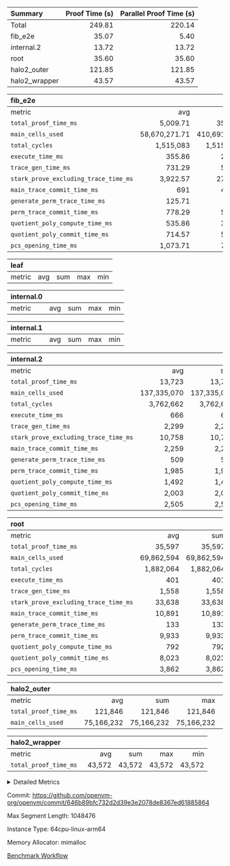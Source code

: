 | Summary | Proof Time (s) | Parallel Proof Time (s) |
|:---|---:|---:|
| Total |  249.81 |  220.14 |
| fib_e2e |  35.07 |  5.40 |
| internal.2 |  13.72 |  13.72 |
| root |  35.60 |  35.60 |
| halo2_outer |  121.85 |  121.85 |
| halo2_wrapper |  43.57 |  43.57 |


| fib_e2e |||||
|:---|---:|---:|---:|---:|
|metric|avg|sum|max|min|
| `total_proof_time_ms ` |  5,009.71 |  35,068 |  5,402 |  4,861 |
| `main_cells_used     ` |  58,670,271.71 |  410,691,902 |  59,803,937 |  51,985,456 |
| `total_cycles        ` |  1,515,083 |  1,515,083 |  1,515,083 |  1,515,083 |
| `execute_time_ms     ` |  355.86 |  2,491 |  368 |  315 |
| `trace_gen_time_ms   ` |  731.29 |  5,119 |  805 |  678 |
| `stark_prove_excluding_trace_time_ms` |  3,922.57 |  27,458 |  4,293 |  3,770 |
| `main_trace_commit_time_ms` |  691 |  4,837 |  859 |  618 |
| `generate_perm_trace_time_ms` |  125.71 |  880 |  151 |  114 |
| `perm_trace_commit_time_ms` |  778.29 |  5,448 |  874 |  724 |
| `quotient_poly_compute_time_ms` |  535.86 |  3,751 |  540 |  529 |
| `quotient_poly_commit_time_ms` |  714.57 |  5,002 |  814 |  688 |
| `pcs_opening_time_ms ` |  1,073.71 |  7,516 |  1,098 |  1,029 |

| leaf |||||
|:---|---:|---:|---:|---:|
|metric|avg|sum|max|min|

| internal.0 |||||
|:---|---:|---:|---:|---:|
|metric|avg|sum|max|min|

| internal.1 |||||
|:---|---:|---:|---:|---:|
|metric|avg|sum|max|min|

| internal.2 |||||
|:---|---:|---:|---:|---:|
|metric|avg|sum|max|min|
| `total_proof_time_ms ` |  13,723 |  13,723 |  13,723 |  13,723 |
| `main_cells_used     ` |  137,335,070 |  137,335,070 |  137,335,070 |  137,335,070 |
| `total_cycles        ` |  3,762,662 |  3,762,662 |  3,762,662 |  3,762,662 |
| `execute_time_ms     ` |  666 |  666 |  666 |  666 |
| `trace_gen_time_ms   ` |  2,299 |  2,299 |  2,299 |  2,299 |
| `stark_prove_excluding_trace_time_ms` |  10,758 |  10,758 |  10,758 |  10,758 |
| `main_trace_commit_time_ms` |  2,259 |  2,259 |  2,259 |  2,259 |
| `generate_perm_trace_time_ms` |  509 |  509 |  509 |  509 |
| `perm_trace_commit_time_ms` |  1,985 |  1,985 |  1,985 |  1,985 |
| `quotient_poly_compute_time_ms` |  1,492 |  1,492 |  1,492 |  1,492 |
| `quotient_poly_commit_time_ms` |  2,003 |  2,003 |  2,003 |  2,003 |
| `pcs_opening_time_ms ` |  2,505 |  2,505 |  2,505 |  2,505 |

| root |||||
|:---|---:|---:|---:|---:|
|metric|avg|sum|max|min|
| `total_proof_time_ms ` |  35,597 |  35,597 |  35,597 |  35,597 |
| `main_cells_used     ` |  69,862,594 |  69,862,594 |  69,862,594 |  69,862,594 |
| `total_cycles        ` |  1,882,064 |  1,882,064 |  1,882,064 |  1,882,064 |
| `execute_time_ms     ` |  401 |  401 |  401 |  401 |
| `trace_gen_time_ms   ` |  1,558 |  1,558 |  1,558 |  1,558 |
| `stark_prove_excluding_trace_time_ms` |  33,638 |  33,638 |  33,638 |  33,638 |
| `main_trace_commit_time_ms` |  10,891 |  10,891 |  10,891 |  10,891 |
| `generate_perm_trace_time_ms` |  133 |  133 |  133 |  133 |
| `perm_trace_commit_time_ms` |  9,933 |  9,933 |  9,933 |  9,933 |
| `quotient_poly_compute_time_ms` |  792 |  792 |  792 |  792 |
| `quotient_poly_commit_time_ms` |  8,023 |  8,023 |  8,023 |  8,023 |
| `pcs_opening_time_ms ` |  3,862 |  3,862 |  3,862 |  3,862 |

| halo2_outer |||||
|:---|---:|---:|---:|---:|
|metric|avg|sum|max|min|
| `total_proof_time_ms ` |  121,846 |  121,846 |  121,846 |  121,846 |
| `main_cells_used     ` |  75,166,232 |  75,166,232 |  75,166,232 |  75,166,232 |

| halo2_wrapper |||||
|:---|---:|---:|---:|---:|
|metric|avg|sum|max|min|
| `total_proof_time_ms ` |  43,572 |  43,572 |  43,572 |  43,572 |



<details>
<summary>Detailed Metrics</summary>

|  | execute_time_ms |
| --- |
|  | 323 | 

| air_name | idx | rows | prep_cols | perm_cols | main_cols | cells |
| --- | --- | --- | --- | --- | --- | --- |
| AccessAdapterAir<2> | 0 | 524,288 |  | 12 | 11 | 12,058,624 | 
| AccessAdapterAir<2> | 1 | 524,288 |  | 12 | 11 | 12,058,624 | 
| AccessAdapterAir<2> | 2 | 524,288 |  | 12 | 11 | 12,058,624 | 
| AccessAdapterAir<2> | 3 | 262,144 |  | 12 | 11 | 6,029,312 | 
| AccessAdapterAir<2> | 4 | 524,288 |  | 12 | 11 | 12,058,624 | 
| AccessAdapterAir<2> | 5 | 524,288 |  | 12 | 11 | 12,058,624 | 
| AccessAdapterAir<2> | 6 | 262,144 |  | 12 | 11 | 6,029,312 | 
| AccessAdapterAir<4> | 0 | 262,144 |  | 12 | 13 | 6,553,600 | 
| AccessAdapterAir<4> | 1 | 262,144 |  | 12 | 13 | 6,553,600 | 
| AccessAdapterAir<4> | 2 | 262,144 |  | 12 | 13 | 6,553,600 | 
| AccessAdapterAir<4> | 3 | 131,072 |  | 12 | 13 | 3,276,800 | 
| AccessAdapterAir<4> | 4 | 262,144 |  | 12 | 13 | 6,553,600 | 
| AccessAdapterAir<4> | 5 | 262,144 |  | 12 | 13 | 6,553,600 | 
| AccessAdapterAir<4> | 6 | 131,072 |  | 12 | 13 | 3,276,800 | 
| AccessAdapterAir<8> | 0 | 512 |  | 12 | 17 | 14,848 | 
| AccessAdapterAir<8> | 1 | 512 |  | 12 | 17 | 14,848 | 
| AccessAdapterAir<8> | 2 | 512 |  | 12 | 17 | 14,848 | 
| AccessAdapterAir<8> | 3 | 256 |  | 12 | 17 | 7,424 | 
| AccessAdapterAir<8> | 4 | 512 |  | 12 | 17 | 14,848 | 
| AccessAdapterAir<8> | 5 | 512 |  | 12 | 17 | 14,848 | 
| AccessAdapterAir<8> | 6 | 512 |  | 12 | 17 | 14,848 | 
| FriReducedOpeningAir | 0 | 262,144 |  | 36 | 25 | 15,990,784 | 
| FriReducedOpeningAir | 1 | 262,144 |  | 36 | 25 | 15,990,784 | 
| FriReducedOpeningAir | 2 | 262,144 |  | 36 | 25 | 15,990,784 | 
| FriReducedOpeningAir | 3 | 131,072 |  | 36 | 25 | 7,995,392 | 
| FriReducedOpeningAir | 4 | 262,144 |  | 36 | 25 | 15,990,784 | 
| FriReducedOpeningAir | 5 | 262,144 |  | 36 | 25 | 15,990,784 | 
| FriReducedOpeningAir | 6 | 131,072 |  | 36 | 25 | 7,995,392 | 
| NativePoseidon2Air<BabyBearParameters>, 1> | 0 | 65,536 |  | 216 | 399 | 40,304,640 | 
| NativePoseidon2Air<BabyBearParameters>, 1> | 1 | 65,536 |  | 216 | 399 | 40,304,640 | 
| NativePoseidon2Air<BabyBearParameters>, 1> | 2 | 65,536 |  | 216 | 399 | 40,304,640 | 
| NativePoseidon2Air<BabyBearParameters>, 1> | 3 | 32,768 |  | 216 | 399 | 20,152,320 | 
| NativePoseidon2Air<BabyBearParameters>, 1> | 4 | 65,536 |  | 216 | 399 | 40,304,640 | 
| NativePoseidon2Air<BabyBearParameters>, 1> | 5 | 65,536 |  | 216 | 399 | 40,304,640 | 
| NativePoseidon2Air<BabyBearParameters>, 1> | 6 | 32,768 |  | 216 | 399 | 20,152,320 | 
| PhantomAir | 0 | 65,536 |  | 8 | 6 | 917,504 | 
| PhantomAir | 1 | 65,536 |  | 8 | 6 | 917,504 | 
| PhantomAir | 2 | 65,536 |  | 8 | 6 | 917,504 | 
| PhantomAir | 3 | 32,768 |  | 8 | 6 | 458,752 | 
| PhantomAir | 4 | 65,536 |  | 8 | 6 | 917,504 | 
| PhantomAir | 5 | 65,536 |  | 8 | 6 | 917,504 | 
| PhantomAir | 6 | 32,768 |  | 8 | 6 | 458,752 | 
| ProgramAir | 0 | 262,144 |  | 8 | 10 | 4,718,592 | 
| ProgramAir | 1 | 262,144 |  | 8 | 10 | 4,718,592 | 
| ProgramAir | 2 | 262,144 |  | 8 | 10 | 4,718,592 | 
| ProgramAir | 3 | 262,144 |  | 8 | 10 | 4,718,592 | 
| ProgramAir | 4 | 262,144 |  | 8 | 10 | 4,718,592 | 
| ProgramAir | 5 | 262,144 |  | 8 | 10 | 4,718,592 | 
| ProgramAir | 6 | 131,072 |  | 8 | 10 | 2,359,296 | 
| VariableRangeCheckerAir | 0 | 262,144 | 2 | 8 | 1 | 2,359,296 | 
| VariableRangeCheckerAir | 1 | 262,144 | 2 | 8 | 1 | 2,359,296 | 
| VariableRangeCheckerAir | 2 | 262,144 | 2 | 8 | 1 | 2,359,296 | 
| VariableRangeCheckerAir | 3 | 262,144 | 2 | 8 | 1 | 2,359,296 | 
| VariableRangeCheckerAir | 4 | 262,144 | 2 | 8 | 1 | 2,359,296 | 
| VariableRangeCheckerAir | 5 | 262,144 | 2 | 8 | 1 | 2,359,296 | 
| VariableRangeCheckerAir | 6 | 262,144 | 2 | 8 | 1 | 2,359,296 | 
| VmAirWrapper<AluNativeAdapterAir, FieldArithmeticCoreAir> | 0 | 2,097,152 |  | 20 | 29 | 102,760,448 | 
| VmAirWrapper<AluNativeAdapterAir, FieldArithmeticCoreAir> | 1 | 2,097,152 |  | 20 | 29 | 102,760,448 | 
| VmAirWrapper<AluNativeAdapterAir, FieldArithmeticCoreAir> | 2 | 2,097,152 |  | 20 | 29 | 102,760,448 | 
| VmAirWrapper<AluNativeAdapterAir, FieldArithmeticCoreAir> | 3 | 1,048,576 |  | 20 | 29 | 51,380,224 | 
| VmAirWrapper<AluNativeAdapterAir, FieldArithmeticCoreAir> | 4 | 2,097,152 |  | 20 | 29 | 102,760,448 | 
| VmAirWrapper<AluNativeAdapterAir, FieldArithmeticCoreAir> | 5 | 2,097,152 |  | 20 | 29 | 102,760,448 | 
| VmAirWrapper<AluNativeAdapterAir, FieldArithmeticCoreAir> | 6 | 1,048,576 |  | 20 | 29 | 51,380,224 | 
| VmAirWrapper<BranchNativeAdapterAir, BranchEqualCoreAir<1> | 0 | 1,048,576 |  | 16 | 23 | 40,894,464 | 
| VmAirWrapper<BranchNativeAdapterAir, BranchEqualCoreAir<1> | 1 | 1,048,576 |  | 16 | 23 | 40,894,464 | 
| VmAirWrapper<BranchNativeAdapterAir, BranchEqualCoreAir<1> | 2 | 1,048,576 |  | 16 | 23 | 40,894,464 | 
| VmAirWrapper<BranchNativeAdapterAir, BranchEqualCoreAir<1> | 3 | 524,288 |  | 16 | 23 | 20,447,232 | 
| VmAirWrapper<BranchNativeAdapterAir, BranchEqualCoreAir<1> | 4 | 1,048,576 |  | 16 | 23 | 40,894,464 | 
| VmAirWrapper<BranchNativeAdapterAir, BranchEqualCoreAir<1> | 5 | 1,048,576 |  | 16 | 23 | 40,894,464 | 
| VmAirWrapper<BranchNativeAdapterAir, BranchEqualCoreAir<1> | 6 | 524,288 |  | 16 | 23 | 20,447,232 | 
| VmAirWrapper<JalNativeAdapterAir, JalCoreAir> | 0 | 131,072 |  | 12 | 9 | 2,752,512 | 
| VmAirWrapper<JalNativeAdapterAir, JalCoreAir> | 1 | 131,072 |  | 12 | 9 | 2,752,512 | 
| VmAirWrapper<JalNativeAdapterAir, JalCoreAir> | 2 | 131,072 |  | 12 | 9 | 2,752,512 | 
| VmAirWrapper<JalNativeAdapterAir, JalCoreAir> | 3 | 65,536 |  | 12 | 9 | 1,376,256 | 
| VmAirWrapper<JalNativeAdapterAir, JalCoreAir> | 4 | 131,072 |  | 12 | 9 | 2,752,512 | 
| VmAirWrapper<JalNativeAdapterAir, JalCoreAir> | 5 | 131,072 |  | 12 | 9 | 2,752,512 | 
| VmAirWrapper<JalNativeAdapterAir, JalCoreAir> | 6 | 65,536 |  | 12 | 9 | 1,376,256 | 
| VmAirWrapper<NativeAdapterAir<2, 0>, PublicValuesCoreAir> | 0 | 64 |  | 16 | 23 | 2,496 | 
| VmAirWrapper<NativeAdapterAir<2, 0>, PublicValuesCoreAir> | 1 | 64 |  | 16 | 23 | 2,496 | 
| VmAirWrapper<NativeAdapterAir<2, 0>, PublicValuesCoreAir> | 2 | 64 |  | 16 | 23 | 2,496 | 
| VmAirWrapper<NativeAdapterAir<2, 0>, PublicValuesCoreAir> | 3 | 64 |  | 16 | 23 | 2,496 | 
| VmAirWrapper<NativeAdapterAir<2, 0>, PublicValuesCoreAir> | 4 | 64 |  | 16 | 23 | 2,496 | 
| VmAirWrapper<NativeAdapterAir<2, 0>, PublicValuesCoreAir> | 5 | 64 |  | 16 | 23 | 2,496 | 
| VmAirWrapper<NativeAdapterAir<2, 0>, PublicValuesCoreAir> | 6 | 64 |  | 16 | 23 | 2,496 | 
| VmAirWrapper<NativeLoadStoreAdapterAir<1>, NativeLoadStoreCoreAir<1> | 0 | 1,048,576 |  | 24 | 22 | 48,234,496 | 
| VmAirWrapper<NativeLoadStoreAdapterAir<1>, NativeLoadStoreCoreAir<1> | 1 | 1,048,576 |  | 24 | 22 | 48,234,496 | 
| VmAirWrapper<NativeLoadStoreAdapterAir<1>, NativeLoadStoreCoreAir<1> | 2 | 1,048,576 |  | 24 | 22 | 48,234,496 | 
| VmAirWrapper<NativeLoadStoreAdapterAir<1>, NativeLoadStoreCoreAir<1> | 3 | 524,288 |  | 24 | 22 | 24,117,248 | 
| VmAirWrapper<NativeLoadStoreAdapterAir<1>, NativeLoadStoreCoreAir<1> | 4 | 1,048,576 |  | 24 | 22 | 48,234,496 | 
| VmAirWrapper<NativeLoadStoreAdapterAir<1>, NativeLoadStoreCoreAir<1> | 5 | 1,048,576 |  | 24 | 22 | 48,234,496 | 
| VmAirWrapper<NativeLoadStoreAdapterAir<1>, NativeLoadStoreCoreAir<1> | 6 | 524,288 |  | 24 | 22 | 24,117,248 | 
| VmAirWrapper<NativeLoadStoreAdapterAir<4>, NativeLoadStoreCoreAir<4> | 0 | 131,072 |  | 24 | 31 | 7,208,960 | 
| VmAirWrapper<NativeLoadStoreAdapterAir<4>, NativeLoadStoreCoreAir<4> | 1 | 131,072 |  | 24 | 31 | 7,208,960 | 
| VmAirWrapper<NativeLoadStoreAdapterAir<4>, NativeLoadStoreCoreAir<4> | 2 | 131,072 |  | 24 | 31 | 7,208,960 | 
| VmAirWrapper<NativeLoadStoreAdapterAir<4>, NativeLoadStoreCoreAir<4> | 3 | 65,536 |  | 24 | 31 | 3,604,480 | 
| VmAirWrapper<NativeLoadStoreAdapterAir<4>, NativeLoadStoreCoreAir<4> | 4 | 131,072 |  | 24 | 31 | 7,208,960 | 
| VmAirWrapper<NativeLoadStoreAdapterAir<4>, NativeLoadStoreCoreAir<4> | 5 | 131,072 |  | 24 | 31 | 7,208,960 | 
| VmAirWrapper<NativeLoadStoreAdapterAir<4>, NativeLoadStoreCoreAir<4> | 6 | 65,536 |  | 24 | 31 | 3,604,480 | 
| VmAirWrapper<NativeVectorizedAdapterAir<4>, FieldExtensionCoreAir> | 0 | 131,072 |  | 20 | 38 | 7,602,176 | 
| VmAirWrapper<NativeVectorizedAdapterAir<4>, FieldExtensionCoreAir> | 1 | 131,072 |  | 20 | 38 | 7,602,176 | 
| VmAirWrapper<NativeVectorizedAdapterAir<4>, FieldExtensionCoreAir> | 2 | 131,072 |  | 20 | 38 | 7,602,176 | 
| VmAirWrapper<NativeVectorizedAdapterAir<4>, FieldExtensionCoreAir> | 3 | 65,536 |  | 20 | 38 | 3,801,088 | 
| VmAirWrapper<NativeVectorizedAdapterAir<4>, FieldExtensionCoreAir> | 4 | 131,072 |  | 20 | 38 | 7,602,176 | 
| VmAirWrapper<NativeVectorizedAdapterAir<4>, FieldExtensionCoreAir> | 5 | 131,072 |  | 20 | 38 | 7,602,176 | 
| VmAirWrapper<NativeVectorizedAdapterAir<4>, FieldExtensionCoreAir> | 6 | 65,536 |  | 20 | 38 | 3,801,088 | 
| VmConnectorAir | 0 | 2 | 1 | 8 | 4 | 24 | 
| VmConnectorAir | 1 | 2 | 1 | 8 | 4 | 24 | 
| VmConnectorAir | 2 | 2 | 1 | 8 | 4 | 24 | 
| VmConnectorAir | 3 | 2 | 1 | 8 | 4 | 24 | 
| VmConnectorAir | 4 | 2 | 1 | 8 | 4 | 24 | 
| VmConnectorAir | 5 | 2 | 1 | 8 | 4 | 24 | 
| VmConnectorAir | 6 | 2 | 1 | 8 | 4 | 24 | 
| VolatileBoundaryAir | 0 | 1,048,576 |  | 8 | 11 | 19,922,944 | 
| VolatileBoundaryAir | 1 | 1,048,576 |  | 8 | 11 | 19,922,944 | 
| VolatileBoundaryAir | 2 | 1,048,576 |  | 8 | 11 | 19,922,944 | 
| VolatileBoundaryAir | 3 | 524,288 |  | 8 | 11 | 9,961,472 | 
| VolatileBoundaryAir | 4 | 1,048,576 |  | 8 | 11 | 19,922,944 | 
| VolatileBoundaryAir | 5 | 1,048,576 |  | 8 | 11 | 19,922,944 | 
| VolatileBoundaryAir | 6 | 524,288 |  | 8 | 11 | 9,961,472 | 

| group | total_proof_time_ms | real_layer_proof_time_ms | num_segments | num_children | main_cells_used | fri.log_blowup |
| --- | --- | --- | --- | --- | --- | --- |
| fib_e2e |  |  | 7 |  |  | 2 | 
| halo2_outer | 121,846 |  |  |  | 75,166,232 |  | 
| halo2_wrapper | 43,572 |  |  |  |  |  | 
| internal.0 |  | 23,341 |  | 2 |  | 2 | 
| internal.1 |  | 19,099 |  | 2 |  | 2 | 
| internal.2 |  | 13,759 |  | 2 |  | 2 | 
| leaf |  | 22,242 |  | 1 |  | 2 | 

| group | air_name | idx | rows | prep_cols | perm_cols | main_cols | cells |
| --- | --- | --- | --- | --- | --- | --- | --- |
| internal.2 | AccessAdapterAir<2> | 6 | 524,288 |  | 12 | 11 | 12,058,624 | 
| internal.2 | AccessAdapterAir<4> | 6 | 262,144 |  | 12 | 13 | 6,553,600 | 
| internal.2 | AccessAdapterAir<8> | 6 | 512 |  | 12 | 17 | 14,848 | 
| internal.2 | FriReducedOpeningAir | 6 | 262,144 |  | 36 | 25 | 15,990,784 | 
| internal.2 | NativePoseidon2Air<BabyBearParameters>, 1> | 6 | 65,536 |  | 216 | 399 | 40,304,640 | 
| internal.2 | PhantomAir | 6 | 65,536 |  | 8 | 6 | 917,504 | 
| internal.2 | ProgramAir | 6 | 262,144 |  | 8 | 10 | 4,718,592 | 
| internal.2 | VariableRangeCheckerAir | 6 | 262,144 | 2 | 8 | 1 | 2,359,296 | 
| internal.2 | VmAirWrapper<AluNativeAdapterAir, FieldArithmeticCoreAir> | 6 | 2,097,152 |  | 20 | 29 | 102,760,448 | 
| internal.2 | VmAirWrapper<BranchNativeAdapterAir, BranchEqualCoreAir<1> | 6 | 1,048,576 |  | 16 | 23 | 40,894,464 | 
| internal.2 | VmAirWrapper<JalNativeAdapterAir, JalCoreAir> | 6 | 131,072 |  | 12 | 9 | 2,752,512 | 
| internal.2 | VmAirWrapper<NativeAdapterAir<2, 0>, PublicValuesCoreAir> | 6 | 64 |  | 16 | 23 | 2,496 | 
| internal.2 | VmAirWrapper<NativeLoadStoreAdapterAir<1>, NativeLoadStoreCoreAir<1> | 6 | 1,048,576 |  | 24 | 22 | 48,234,496 | 
| internal.2 | VmAirWrapper<NativeLoadStoreAdapterAir<4>, NativeLoadStoreCoreAir<4> | 6 | 131,072 |  | 24 | 31 | 7,208,960 | 
| internal.2 | VmAirWrapper<NativeVectorizedAdapterAir<4>, FieldExtensionCoreAir> | 6 | 131,072 |  | 20 | 38 | 7,602,176 | 
| internal.2 | VmConnectorAir | 6 | 2 | 1 | 8 | 4 | 24 | 
| internal.2 | VolatileBoundaryAir | 6 | 1,048,576 |  | 8 | 11 | 19,922,944 | 
| root | AccessAdapterAir<2> | 0 | 262,144 |  | 12 | 11 | 6,029,312 | 
| root | AccessAdapterAir<4> | 0 | 131,072 |  | 12 | 13 | 3,276,800 | 
| root | AccessAdapterAir<8> | 0 | 256 |  | 12 | 17 | 7,424 | 
| root | FriReducedOpeningAir | 0 | 131,072 |  | 36 | 25 | 7,995,392 | 
| root | NativePoseidon2Air<BabyBearParameters>, 1> | 0 | 32,768 |  | 216 | 399 | 20,152,320 | 
| root | PhantomAir | 0 | 32,768 |  | 8 | 6 | 458,752 | 
| root | ProgramAir | 0 | 262,144 |  | 8 | 10 | 4,718,592 | 
| root | VariableRangeCheckerAir | 0 | 262,144 | 2 | 8 | 1 | 2,359,296 | 
| root | VmAirWrapper<AluNativeAdapterAir, FieldArithmeticCoreAir> | 0 | 1,048,576 |  | 20 | 29 | 51,380,224 | 
| root | VmAirWrapper<BranchNativeAdapterAir, BranchEqualCoreAir<1> | 0 | 524,288 |  | 16 | 23 | 20,447,232 | 
| root | VmAirWrapper<JalNativeAdapterAir, JalCoreAir> | 0 | 65,536 |  | 12 | 9 | 1,376,256 | 
| root | VmAirWrapper<NativeAdapterAir<2, 0>, PublicValuesCoreAir> | 0 | 64 |  | 16 | 23 | 2,496 | 
| root | VmAirWrapper<NativeLoadStoreAdapterAir<1>, NativeLoadStoreCoreAir<1> | 0 | 524,288 |  | 24 | 22 | 24,117,248 | 
| root | VmAirWrapper<NativeLoadStoreAdapterAir<4>, NativeLoadStoreCoreAir<4> | 0 | 65,536 |  | 24 | 31 | 3,604,480 | 
| root | VmAirWrapper<NativeVectorizedAdapterAir<4>, FieldExtensionCoreAir> | 0 | 65,536 |  | 20 | 38 | 3,801,088 | 
| root | VmConnectorAir | 0 | 2 | 1 | 8 | 4 | 24 | 
| root | VolatileBoundaryAir | 0 | 524,288 |  | 8 | 11 | 9,961,472 | 

| group | air_name | segment | rows | prep_cols | perm_cols | main_cols | cells |
| --- | --- | --- | --- | --- | --- | --- | --- |
| fib_e2e | AccessAdapterAir<8> | 0 | 32 |  | 12 | 17 | 928 | 
| fib_e2e | AccessAdapterAir<8> | 1 | 16 |  | 12 | 17 | 464 | 
| fib_e2e | AccessAdapterAir<8> | 2 | 16 |  | 12 | 17 | 464 | 
| fib_e2e | AccessAdapterAir<8> | 3 | 16 |  | 12 | 17 | 464 | 
| fib_e2e | AccessAdapterAir<8> | 4 | 16 |  | 12 | 17 | 464 | 
| fib_e2e | AccessAdapterAir<8> | 5 | 16 |  | 12 | 17 | 464 | 
| fib_e2e | AccessAdapterAir<8> | 6 | 32 |  | 12 | 17 | 928 | 
| fib_e2e | BitwiseOperationLookupAir<8> | 0 | 65,536 | 3 | 8 | 2 | 655,360 | 
| fib_e2e | BitwiseOperationLookupAir<8> | 1 | 65,536 | 3 | 8 | 2 | 655,360 | 
| fib_e2e | BitwiseOperationLookupAir<8> | 2 | 65,536 | 3 | 8 | 2 | 655,360 | 
| fib_e2e | BitwiseOperationLookupAir<8> | 3 | 65,536 | 3 | 8 | 2 | 655,360 | 
| fib_e2e | BitwiseOperationLookupAir<8> | 4 | 65,536 | 3 | 8 | 2 | 655,360 | 
| fib_e2e | BitwiseOperationLookupAir<8> | 5 | 65,536 | 3 | 8 | 2 | 655,360 | 
| fib_e2e | BitwiseOperationLookupAir<8> | 6 | 65,536 | 3 | 8 | 2 | 655,360 | 
| fib_e2e | MemoryMerkleAir<8> | 0 | 256 |  | 12 | 32 | 11,264 | 
| fib_e2e | MemoryMerkleAir<8> | 1 | 128 |  | 12 | 32 | 5,632 | 
| fib_e2e | MemoryMerkleAir<8> | 2 | 128 |  | 12 | 32 | 5,632 | 
| fib_e2e | MemoryMerkleAir<8> | 3 | 128 |  | 12 | 32 | 5,632 | 
| fib_e2e | MemoryMerkleAir<8> | 4 | 128 |  | 12 | 32 | 5,632 | 
| fib_e2e | MemoryMerkleAir<8> | 5 | 128 |  | 12 | 32 | 5,632 | 
| fib_e2e | MemoryMerkleAir<8> | 6 | 256 |  | 12 | 32 | 11,264 | 
| fib_e2e | PersistentBoundaryAir<8> | 0 | 32 |  | 8 | 20 | 896 | 
| fib_e2e | PersistentBoundaryAir<8> | 1 | 16 |  | 8 | 20 | 448 | 
| fib_e2e | PersistentBoundaryAir<8> | 2 | 16 |  | 8 | 20 | 448 | 
| fib_e2e | PersistentBoundaryAir<8> | 3 | 16 |  | 8 | 20 | 448 | 
| fib_e2e | PersistentBoundaryAir<8> | 4 | 16 |  | 8 | 20 | 448 | 
| fib_e2e | PersistentBoundaryAir<8> | 5 | 16 |  | 8 | 20 | 448 | 
| fib_e2e | PersistentBoundaryAir<8> | 6 | 32 |  | 8 | 20 | 896 | 
| fib_e2e | PhantomAir | 0 | 2 |  | 8 | 6 | 28 | 
| fib_e2e | PhantomAir | 1 | 1 |  | 8 | 6 | 14 | 
| fib_e2e | PhantomAir | 2 | 1 |  | 8 | 6 | 14 | 
| fib_e2e | PhantomAir | 3 | 1 |  | 8 | 6 | 14 | 
| fib_e2e | PhantomAir | 4 | 1 |  | 8 | 6 | 14 | 
| fib_e2e | PhantomAir | 5 | 1 |  | 8 | 6 | 14 | 
| fib_e2e | PhantomAir | 6 | 1 |  | 8 | 6 | 14 | 
| fib_e2e | Poseidon2PeripheryAir<BabyBearParameters>, 1> | 0 | 256 |  | 8 | 300 | 78,848 | 
| fib_e2e | Poseidon2PeripheryAir<BabyBearParameters>, 1> | 1 | 128 |  | 8 | 300 | 39,424 | 
| fib_e2e | Poseidon2PeripheryAir<BabyBearParameters>, 1> | 2 | 128 |  | 8 | 300 | 39,424 | 
| fib_e2e | Poseidon2PeripheryAir<BabyBearParameters>, 1> | 3 | 128 |  | 8 | 300 | 39,424 | 
| fib_e2e | Poseidon2PeripheryAir<BabyBearParameters>, 1> | 4 | 128 |  | 8 | 300 | 39,424 | 
| fib_e2e | Poseidon2PeripheryAir<BabyBearParameters>, 1> | 5 | 128 |  | 8 | 300 | 39,424 | 
| fib_e2e | Poseidon2PeripheryAir<BabyBearParameters>, 1> | 6 | 256 |  | 8 | 300 | 78,848 | 
| fib_e2e | ProgramAir | 0 | 4,096 |  | 8 | 10 | 73,728 | 
| fib_e2e | ProgramAir | 1 | 4,096 |  | 8 | 10 | 73,728 | 
| fib_e2e | ProgramAir | 2 | 4,096 |  | 8 | 10 | 73,728 | 
| fib_e2e | ProgramAir | 3 | 4,096 |  | 8 | 10 | 73,728 | 
| fib_e2e | ProgramAir | 4 | 4,096 |  | 8 | 10 | 73,728 | 
| fib_e2e | ProgramAir | 5 | 4,096 |  | 8 | 10 | 73,728 | 
| fib_e2e | ProgramAir | 6 | 4,096 |  | 8 | 10 | 73,728 | 
| fib_e2e | RangeTupleCheckerAir<2> | 0 | 524,288 | 2 | 8 | 1 | 4,718,592 | 
| fib_e2e | RangeTupleCheckerAir<2> | 1 | 524,288 | 2 | 8 | 1 | 4,718,592 | 
| fib_e2e | RangeTupleCheckerAir<2> | 2 | 524,288 | 2 | 8 | 1 | 4,718,592 | 
| fib_e2e | RangeTupleCheckerAir<2> | 3 | 524,288 | 2 | 8 | 1 | 4,718,592 | 
| fib_e2e | RangeTupleCheckerAir<2> | 4 | 524,288 | 2 | 8 | 1 | 4,718,592 | 
| fib_e2e | RangeTupleCheckerAir<2> | 5 | 524,288 | 2 | 8 | 1 | 4,718,592 | 
| fib_e2e | RangeTupleCheckerAir<2> | 6 | 524,288 | 2 | 8 | 1 | 4,718,592 | 
| fib_e2e | Rv32HintStoreAir | 0 | 4 |  | 24 | 32 | 224 | 
| fib_e2e | VariableRangeCheckerAir | 0 | 262,144 | 2 | 8 | 1 | 2,359,296 | 
| fib_e2e | VariableRangeCheckerAir | 1 | 262,144 | 2 | 8 | 1 | 2,359,296 | 
| fib_e2e | VariableRangeCheckerAir | 2 | 262,144 | 2 | 8 | 1 | 2,359,296 | 
| fib_e2e | VariableRangeCheckerAir | 3 | 262,144 | 2 | 8 | 1 | 2,359,296 | 
| fib_e2e | VariableRangeCheckerAir | 4 | 262,144 | 2 | 8 | 1 | 2,359,296 | 
| fib_e2e | VariableRangeCheckerAir | 5 | 262,144 | 2 | 8 | 1 | 2,359,296 | 
| fib_e2e | VariableRangeCheckerAir | 6 | 262,144 | 2 | 8 | 1 | 2,359,296 | 
| fib_e2e | VmAirWrapper<Rv32BaseAluAdapterAir, BaseAluCoreAir<4, 8> | 0 | 1,048,576 |  | 28 | 36 | 67,108,864 | 
| fib_e2e | VmAirWrapper<Rv32BaseAluAdapterAir, BaseAluCoreAir<4, 8> | 1 | 1,048,576 |  | 28 | 36 | 67,108,864 | 
| fib_e2e | VmAirWrapper<Rv32BaseAluAdapterAir, BaseAluCoreAir<4, 8> | 2 | 1,048,576 |  | 28 | 36 | 67,108,864 | 
| fib_e2e | VmAirWrapper<Rv32BaseAluAdapterAir, BaseAluCoreAir<4, 8> | 3 | 1,048,576 |  | 28 | 36 | 67,108,864 | 
| fib_e2e | VmAirWrapper<Rv32BaseAluAdapterAir, BaseAluCoreAir<4, 8> | 4 | 1,048,576 |  | 28 | 36 | 67,108,864 | 
| fib_e2e | VmAirWrapper<Rv32BaseAluAdapterAir, BaseAluCoreAir<4, 8> | 5 | 1,048,576 |  | 28 | 36 | 67,108,864 | 
| fib_e2e | VmAirWrapper<Rv32BaseAluAdapterAir, BaseAluCoreAir<4, 8> | 6 | 1,048,576 |  | 28 | 36 | 67,108,864 | 
| fib_e2e | VmAirWrapper<Rv32BaseAluAdapterAir, LessThanCoreAir<4, 8> | 0 | 524,288 |  | 24 | 37 | 31,981,568 | 
| fib_e2e | VmAirWrapper<Rv32BaseAluAdapterAir, LessThanCoreAir<4, 8> | 1 | 524,288 |  | 24 | 37 | 31,981,568 | 
| fib_e2e | VmAirWrapper<Rv32BaseAluAdapterAir, LessThanCoreAir<4, 8> | 2 | 524,288 |  | 24 | 37 | 31,981,568 | 
| fib_e2e | VmAirWrapper<Rv32BaseAluAdapterAir, LessThanCoreAir<4, 8> | 3 | 524,288 |  | 24 | 37 | 31,981,568 | 
| fib_e2e | VmAirWrapper<Rv32BaseAluAdapterAir, LessThanCoreAir<4, 8> | 4 | 524,288 |  | 24 | 37 | 31,981,568 | 
| fib_e2e | VmAirWrapper<Rv32BaseAluAdapterAir, LessThanCoreAir<4, 8> | 5 | 524,288 |  | 24 | 37 | 31,981,568 | 
| fib_e2e | VmAirWrapper<Rv32BaseAluAdapterAir, LessThanCoreAir<4, 8> | 6 | 524,288 |  | 24 | 37 | 31,981,568 | 
| fib_e2e | VmAirWrapper<Rv32BranchAdapterAir, BranchEqualCoreAir<4> | 0 | 262,144 |  | 16 | 26 | 11,010,048 | 
| fib_e2e | VmAirWrapper<Rv32BranchAdapterAir, BranchEqualCoreAir<4> | 1 | 262,144 |  | 16 | 26 | 11,010,048 | 
| fib_e2e | VmAirWrapper<Rv32BranchAdapterAir, BranchEqualCoreAir<4> | 2 | 262,144 |  | 16 | 26 | 11,010,048 | 
| fib_e2e | VmAirWrapper<Rv32BranchAdapterAir, BranchEqualCoreAir<4> | 3 | 262,144 |  | 16 | 26 | 11,010,048 | 
| fib_e2e | VmAirWrapper<Rv32BranchAdapterAir, BranchEqualCoreAir<4> | 4 | 262,144 |  | 16 | 26 | 11,010,048 | 
| fib_e2e | VmAirWrapper<Rv32BranchAdapterAir, BranchEqualCoreAir<4> | 5 | 262,144 |  | 16 | 26 | 11,010,048 | 
| fib_e2e | VmAirWrapper<Rv32BranchAdapterAir, BranchEqualCoreAir<4> | 6 | 262,144 |  | 16 | 26 | 11,010,048 | 
| fib_e2e | VmAirWrapper<Rv32BranchAdapterAir, BranchLessThanCoreAir<4, 8> | 0 | 4 |  | 20 | 32 | 208 | 
| fib_e2e | VmAirWrapper<Rv32CondRdWriteAdapterAir, Rv32JalLuiCoreAir> | 0 | 131,072 |  | 16 | 18 | 4,456,448 | 
| fib_e2e | VmAirWrapper<Rv32CondRdWriteAdapterAir, Rv32JalLuiCoreAir> | 1 | 131,072 |  | 16 | 18 | 4,456,448 | 
| fib_e2e | VmAirWrapper<Rv32CondRdWriteAdapterAir, Rv32JalLuiCoreAir> | 2 | 131,072 |  | 16 | 18 | 4,456,448 | 
| fib_e2e | VmAirWrapper<Rv32CondRdWriteAdapterAir, Rv32JalLuiCoreAir> | 3 | 131,072 |  | 16 | 18 | 4,456,448 | 
| fib_e2e | VmAirWrapper<Rv32CondRdWriteAdapterAir, Rv32JalLuiCoreAir> | 4 | 131,072 |  | 16 | 18 | 4,456,448 | 
| fib_e2e | VmAirWrapper<Rv32CondRdWriteAdapterAir, Rv32JalLuiCoreAir> | 5 | 131,072 |  | 16 | 18 | 4,456,448 | 
| fib_e2e | VmAirWrapper<Rv32CondRdWriteAdapterAir, Rv32JalLuiCoreAir> | 6 | 131,072 |  | 16 | 18 | 4,456,448 | 
| fib_e2e | VmAirWrapper<Rv32JalrAdapterAir, Rv32JalrCoreAir> | 0 | 8 |  | 20 | 28 | 384 | 
| fib_e2e | VmAirWrapper<Rv32JalrAdapterAir, Rv32JalrCoreAir> | 6 | 1 |  | 20 | 28 | 48 | 
| fib_e2e | VmAirWrapper<Rv32LoadStoreAdapterAir, LoadStoreCoreAir<4> | 0 | 16 |  | 28 | 40 | 1,088 | 
| fib_e2e | VmAirWrapper<Rv32LoadStoreAdapterAir, LoadStoreCoreAir<4> | 6 | 4 |  | 28 | 40 | 272 | 
| fib_e2e | VmAirWrapper<Rv32RdWriteAdapterAir, Rv32AuipcCoreAir> | 0 | 8 |  | 16 | 21 | 296 | 
| fib_e2e | VmConnectorAir | 0 | 2 | 1 | 8 | 4 | 24 | 
| fib_e2e | VmConnectorAir | 1 | 2 | 1 | 8 | 4 | 24 | 
| fib_e2e | VmConnectorAir | 2 | 2 | 1 | 8 | 4 | 24 | 
| fib_e2e | VmConnectorAir | 3 | 2 | 1 | 8 | 4 | 24 | 
| fib_e2e | VmConnectorAir | 4 | 2 | 1 | 8 | 4 | 24 | 
| fib_e2e | VmConnectorAir | 5 | 2 | 1 | 8 | 4 | 24 | 
| fib_e2e | VmConnectorAir | 6 | 2 | 1 | 8 | 4 | 24 | 

| group | idx | trace_gen_time_ms | total_proof_time_ms | total_cycles | total_cells | stark_prove_excluding_trace_time_ms | quotient_poly_compute_time_ms | quotient_poly_commit_time_ms | perm_trace_commit_time_ms | pcs_opening_time_ms | main_trace_commit_time_ms | main_cells_used | generate_perm_trace_time_ms | fri.log_blowup | execute_time_ms |
| --- | --- | --- | --- | --- | --- | --- | --- | --- | --- | --- | --- | --- | --- | --- | --- |
| internal.2 | 6 | 2,299 | 13,723 | 3,762,662 | 312,296,408 | 10,758 | 1,492 | 2,003 | 1,985 | 2,505 | 2,259 | 137,335,070 | 509 |  | 666 | 
| root | 0 | 1,558 | 35,597 | 1,882,064 | 159,688,408 | 33,638 | 792 | 8,023 | 9,933 | 3,862 | 10,891 | 69,862,594 | 133 | 2 | 401 | 

| group | segment | trace_gen_time_ms | total_proof_time_ms | total_cycles | total_cells | stark_prove_excluding_trace_time_ms | quotient_poly_compute_time_ms | quotient_poly_commit_time_ms | perm_trace_commit_time_ms | pcs_opening_time_ms | main_trace_commit_time_ms | main_cells_used | generate_perm_trace_time_ms | execute_time_ms |
| --- | --- | --- | --- | --- | --- | --- | --- | --- | --- | --- | --- | --- | --- | --- |
| fib_e2e | 0 | 756 | 5,402 |  | 122,458,092 | 4,293 | 537 | 814 | 874 | 1,055 | 859 | 59,803,937 | 151 | 353 | 
| fib_e2e | 1 | 805 | 4,940 |  | 122,409,910 | 3,770 | 539 | 699 | 754 | 1,029 | 620 | 59,780,497 | 125 | 365 | 
| fib_e2e | 2 | 800 | 5,030 |  | 122,409,910 | 3,868 | 537 | 703 | 809 | 1,079 | 618 | 59,780,490 | 120 | 362 | 
| fib_e2e | 3 | 688 | 4,861 |  | 122,409,910 | 3,808 | 533 | 695 | 731 | 1,074 | 643 | 59,780,508 | 129 | 365 | 
| fib_e2e | 4 | 678 | 4,939 |  | 122,409,910 | 3,898 | 529 | 701 | 778 | 1,098 | 670 | 59,780,507 | 118 | 363 | 
| fib_e2e | 5 | 688 | 4,927 |  | 122,409,910 | 3,871 | 536 | 702 | 724 | 1,098 | 684 | 59,780,507 | 123 | 368 | 
| fib_e2e | 6 | 704 | 4,969 | 1,515,083 | 122,456,198 | 3,950 | 540 | 688 | 778 | 1,083 | 743 | 51,985,456 | 114 | 315 | 

| idx | trace_gen_time_ms | total_proof_time_ms | total_cycles | total_cells | stark_prove_excluding_trace_time_ms | quotient_poly_compute_time_ms | quotient_poly_commit_time_ms | perm_trace_commit_time_ms | pcs_opening_time_ms | main_trace_commit_time_ms | main_cells_used | generate_perm_trace_time_ms | execute_time_ms |
| --- | --- | --- | --- | --- | --- | --- | --- | --- | --- | --- | --- | --- | --- |
| 0 | 2,554 | 23,036 | 3,635,997 | 312,296,408 | 19,778 | 2,872 | 3,545 | 4,222 | 3,496 | 4,926 | 132,870,425 | 713 | 704 | 
| 1 | 2,562 | 23,036 | 3,635,751 | 312,296,408 | 19,740 | 2,763 | 3,560 | 4,315 | 3,482 | 4,900 | 132,868,211 | 713 | 734 | 
| 2 | 2,430 | 22,464 | 3,635,799 | 312,296,408 | 19,227 | 2,507 | 2,145 | 4,223 | 4,695 | 4,940 | 132,868,643 | 713 | 807 | 
| 3 | 1,230 | 16,830 | 1,818,588 | 159,688,408 | 15,207 | 4,180 | 3,979 | 1,737 | 3,725 | 1,421 | 67,612,759 | 157 | 393 | 
| 4 | 3,317 | 19,014 | 3,762,704 | 312,296,408 | 14,977 | 1,497 | 2,812 | 3,055 | 3,546 | 3,804 | 137,335,448 | 260 | 720 | 
| 5 | 2,796 | 17,126 | 3,701,532 | 312,296,408 | 13,614 | 2,164 | 2,304 | 2,843 | 3,337 | 2,097 | 135,676,383 | 862 | 716 | 
| 6 | 1,383 | 20,151 | 1,784,598 | 157,336,536 | 18,437 | 2,404 | 3,021 | 4,188 | 4,116 | 4,111 | 64,372,433 | 593 | 331 | 

</details>


Commit: https://github.com/openvm-org/openvm/commit/646b89bfc732d2d39e3e2078de8367ed61885864

Max Segment Length: 1048476

Instance Type: 64cpu-linux-arm64

Memory Allocator: mimalloc

[Benchmark Workflow](https://github.com/openvm-org/openvm/actions/runs/13094036534)
